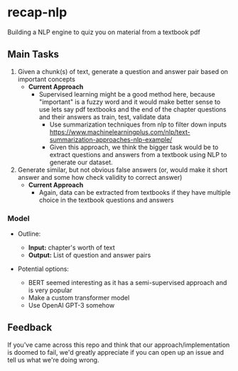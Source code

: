 # recap-nlp

Building a NLP engine to quiz you on material from a textbook pdf

## Main Tasks

1. Given a chunk(s) of text, generate a question and answer pair based on important concepts
	- **Current Approach**
   		 - Supervised learning might be a good method here, because "important" is a fuzzy word and it would make better sense to use lets say pdf textbooks and the end of the chapter questions and their answers as train, test, validate data
    	    - Use summarization techniques from nlp to filter down inputs https://www.machinelearningplus.com/nlp/text-summarization-approaches-nlp-example/
			- Given this approach, we think the bigger task would be to extract questions and answers from a textbook using NLP to generate our dataset. 
2. Generate similar, but not obvious false answers (or, would make it short answer and some how check validity to correct answer)
	- **Current Approach**
		- Again, data can be extracted from textbooks if they have multiple choice in the textbook questions and answers

### Model
- Outline:
   - **Input:** chapter's worth of text
   - **Output:** List of question and answer pairs

- Potential options:
   - BERT seemed interesting as it has a semi-supervised approach and is very popular
   - Make a custom transformer model
   - Use OpenAI GPT-3 somehow

## Feedback

If you've came across this repo and think that our approach/implementation is doomed to fail, we'd greatly appreciate if you can open up an issue and tell us what we're doing wrong.
